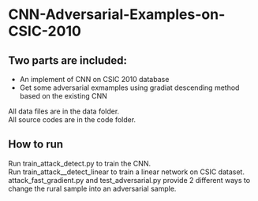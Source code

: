 # CNN-Adversarial-Examples-on-CSIC-2010
Two parts are included:
---
* An implement of CNN on CSIC 2010 database
* Get some adversarial exmamples using gradiat descending method based on the existing CNN 

All data files are in the data folder.  
All source codes are in the code folder.

How to run
---
Run train_attack_detect.py to train the CNN.  
Run train_attack__detect_linear to train a linear network on CSIC dataset.  
attack_fast_gradient.py and test_adversarial.py provide 2 different ways to change the rural sample into an adversarial sample. 
